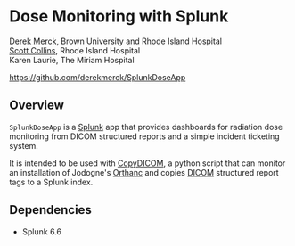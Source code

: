 # Dose Monitoring with Splunk

[Derek Merck](email:derek_merck@brown.edu), Brown University and Rhode Island Hospital  
[Scott Collins](email:scollins1@lifespan.org), Rhode Island Hospital  
Karen Laurie, The Miriam Hospital  

<https://github.com/derekmerck/SplunkDoseApp>

## Overview

`SplunkDoseApp` is a [Splunk][] app that provides dashboards for radiation dose monitoring from DICOM
structured reports and a simple incident ticketing system.

It is intended to be used with [CopyDICOM][], a python script that can monitor an installation of Jodogne's
[Orthanc][] and copies [DICOM][] structured report tags to a Splunk index.

[CopyDICOM]: https://github.com/derekmerck/CopyDICOM
[Orthanc]: https://orthanc.chu.ulg.ac.be
[DICOM]: http://dicom.nema.org
[Splunk]: https://www.splunk.com
[DIANA]: https://github.com/derekmerck/miip


## Dependencies

- Splunk 6.6
